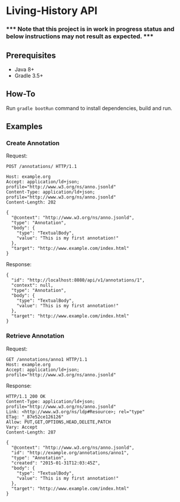 # Living-History API### *** Note that this project is in __work in progress__ status and below instructions may not result as expected. ***## Prerequisites- Java 8+- Gradle 3.5+## How-ToRun `gradle bootRun` command to install dependencies, build and run.## Examples### Create AnnotationRequest:```$xsltPOST /annotations/ HTTP/1.1Host: example.orgAccept: application/ld+json; profile="http://www.w3.org/ns/anno.jsonld"Content-Type: application/ld+json; profile="http://www.w3.org/ns/anno.jsonld"Content-Length: 202{  "@context": "http://www.w3.org/ns/anno.jsonld",  "type": "Annotation",  "body": {    "type": "TextualBody",    "value": "This is my first annotation!"  },  "target": "http://www.example.com/index.html"}```Response:```$xslt{  "id": "http://localhost:8080/api/v1/annotations/1",  "context": null,  "type": "Annotation",  "body": {    "type": "TextualBody",    "value": "This is my first annotation!"  },  "target": "http://www.example.com/index.html"}```### Retrieve AnnotationRequest:```$xsltGET /annotations/anno1 HTTP/1.1Host: example.orgAccept: application/ld+json; profile="http://www.w3.org/ns/anno.jsonld"```Response:```$xsltHTTP/1.1 200 OKContent-Type: application/ld+json; profile="http://www.w3.org/ns/anno.jsonld"Link: <http://www.w3.org/ns/ldp#Resource>; rel="type"ETag: "_87e52ce126126"Allow: PUT,GET,OPTIONS,HEAD,DELETE,PATCHVary: AcceptContent-Length: 287{  "@context": "http://www.w3.org/ns/anno.jsonld",  "id": "http://example.org/annotations/anno1",  "type": "Annotation",  "created": "2015-01-31T12:03:45Z",  "body": {    "type": "TextualBody",    "value": "This is my first annotation!"  },  "target": "http://www.example.com/index.html"}```